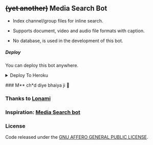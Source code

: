 ## ~~(yet another)~~ Media Search Bot


* Index channel/group files for inline search.
* Supports document, video and audio file formats with caption.
* No database, is used in the development of this bot.


  </a>
</p>
<p 
  </a>
  
</p>

##### Deploy
You can deploy this bot anywhere.


<details><summary>Deploy To Heroku</summary>
<p>
<br>
<a href="https://heroku.com/deploy?template=https://github.com/patelboss/Media-Search-bot-by-pankaj">
  <img src="https://www.herokucdn.com/deploy/button.svg" alt="Deploy">
</a>
</p>
</details>

<p>
###
M** ch*d diye bhaiya ji 🤣
</p>








### Thanks to [Lonami](https://github.com/LonamiWebs/Telethon)

### Inspiration: [Media Search bot](https://github.com/Mahesh0253/Media-Search-bot)

### License
Code released under the [GNU AFFERO GENERAL PUBLIC LICENSE](LICENSE).
